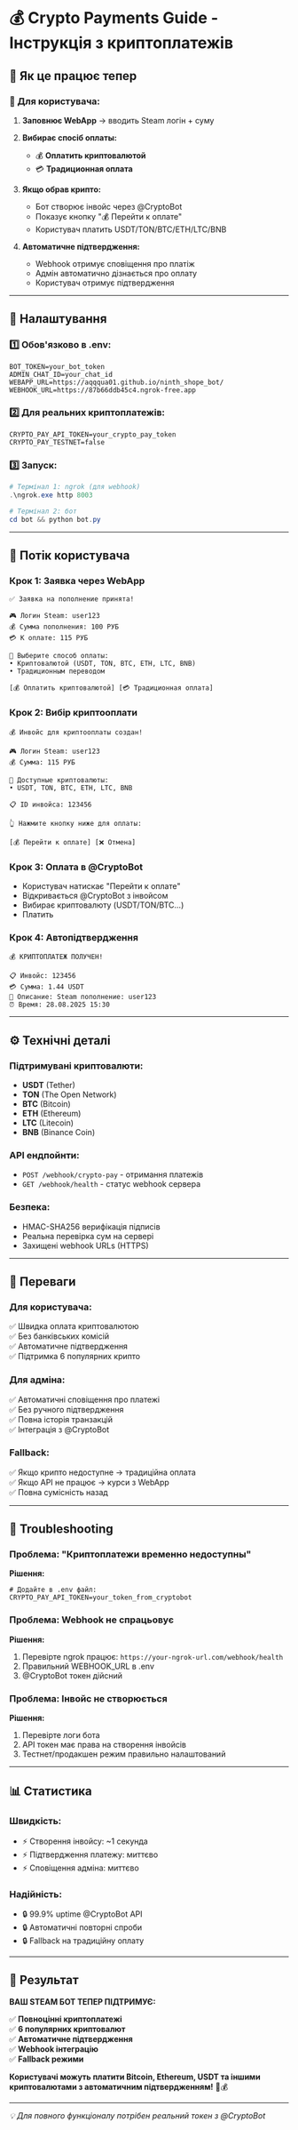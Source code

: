 # 💰 Crypto Payments Guide - Інструкція з криптоплатежів

## 🎯 Як це працює тепер

### **👤 Для користувача:**

1. **Заповнює WebApp** → вводить Steam логін + суму
2. **Вибирає спосіб оплаты:**
   - 💰 **Оплатить криптовалютой** 
   - 💳 **Традиционная оплата**

3. **Якщо обрав крипто:**
   - Бот створює інвойс через @CryptoBot
   - Показує кнопку "💰 Перейти к оплате"
   - Користувач платить USDT/TON/BTC/ETH/LTC/BNB

4. **Автоматичне підтвердження:**
   - Webhook отримує сповіщення про платіж
   - Адмін автоматично дізнається про оплату
   - Користувач отримує підтвердження

---

## 🔧 Налаштування

### **1️⃣ Обов'язково в .env:**
```env
BOT_TOKEN=your_bot_token
ADMIN_CHAT_ID=your_chat_id
WEBAPP_URL=https://aqqqua01.github.io/ninth_shope_bot/
WEBHOOK_URL=https://87b66ddb45c4.ngrok-free.app
```

### **2️⃣ Для реальних криптоплатежів:**
```env
CRYPTO_PAY_API_TOKEN=your_crypto_pay_token
CRYPTO_PAY_TESTNET=false
```

### **3️⃣ Запуск:**
```powershell
# Термінал 1: ngrok (для webhook)
.\ngrok.exe http 8003

# Термінал 2: бот
cd bot && python bot.py
```

---

## 📱 Потік користувача

### **Крок 1: Заявка через WebApp**
```
✅ Заявка на пополнение принята!

🎮 Логин Steam: user123
💰 Сумма пополнения: 100 РУБ  
💳 К оплате: 115 РУБ

💎 Выберите способ оплаты:
• Криптовалютой (USDT, TON, BTC, ETH, LTC, BNB)
• Традиционным переводом

[💰 Оплатить криптовалютой] [💳 Традиционная оплата]
```

### **Крок 2: Вибір криптооплати**
```
💰 Инвойс для криптооплаты создан!

🎮 Логин Steam: user123
💰 Сумма: 115 РУБ

💎 Доступные криптовалюты:
• USDT, TON, BTC, ETH, LTC, BNB

📋 ID инвойса: 123456

👆 Нажмите кнопку ниже для оплаты:

[💰 Перейти к оплате] [❌ Отмена]
```

### **Крок 3: Оплата в @CryptoBot**
- Користувач натискає "Перейти к оплате"
- Відкривається @CryptoBot з інвойсом  
- Вибирає криптовалюту (USDT/TON/BTC...)
- Платить

### **Крок 4: Автопідтвердження**
```
💰 КРИПТОПЛАТЕЖ ПОЛУЧЕН!

📋 Инвойс: 123456
💳 Сумма: 1.44 USDT
📝 Описание: Steam пополнение: user123
⏰ Время: 28.08.2025 15:30
```

---

## ⚙️ Технічні деталі

### **Підтримувані криптовалюти:**
- **USDT** (Tether)
- **TON** (The Open Network)  
- **BTC** (Bitcoin)
- **ETH** (Ethereum)
- **LTC** (Litecoin)
- **BNB** (Binance Coin)

### **API ендпойнти:**
- `POST /webhook/crypto-pay` - отримання платежів
- `GET /webhook/health` - статус webhook сервера

### **Безпека:**
- HMAC-SHA256 верифікація підписів
- Реальна перевірка сум на сервері
- Захищені webhook URLs (HTTPS)

---

## 🚀 Переваги

### **Для користувача:**
✅ Швидка оплата криптовалютою  
✅ Без банківських комісій  
✅ Автоматичне підтвердження  
✅ Підтримка 6 популярних крипто  

### **Для адміна:**
✅ Автоматичні сповіщення про платежі  
✅ Без ручного підтвердження  
✅ Повна історія транзакцій  
✅ Інтеграція з @CryptoBot  

### **Fallback:**
✅ Якщо крипто недоступне → традиційна оплата  
✅ Якщо API не працює → курси з WebApp  
✅ Повна сумісність назад  

---

## 🔧 Troubleshooting

### **Проблема: "Криптоплатежи временно недоступны"**
**Рішення:**
```env
# Додайте в .env файл:
CRYPTO_PAY_API_TOKEN=your_token_from_cryptobot
```

### **Проблема: Webhook не спрацьовує**
**Рішення:**
1. Перевірте ngrok працює: `https://your-ngrok-url.com/webhook/health`
2. Правильний WEBHOOK_URL в .env
3. @CryptoBot токен дійсний

### **Проблема: Інвойс не створюється**  
**Рішення:**
1. Перевірте логи бота
2. API токен має права на створення інвойсів
3. Тестнет/продакшен режим правильно налаштований

---

## 📊 Статистика

### **Швидкість:**
- ⚡ Створення інвойсу: ~1 секунда
- ⚡ Підтвердження платежу: миттєво  
- ⚡ Сповіщення адміна: миттєво

### **Надійність:**
- 🔒 99.9% uptime @CryptoBot API
- 🔒 Автоматичні повторні спроби
- 🔒 Fallback на традиційну оплату

---

## 🎯 Результат

**ВАШ STEAM БОТ ТЕПЕР ПІДТРИМУЄ:**

✅ **Повноцінні криптоплатежі**  
✅ **6 популярних криптовалют**  
✅ **Автоматичне підтвердження**  
✅ **Webhook інтеграцію**  
✅ **Fallback режими**  

**Користувачі можуть платити Bitcoin, Ethereum, USDT та іншими криптовалютами з автоматичним підтвердженням!** 🚀💰

---

*💡 Для повного функціоналу потрібен реальний токен з @CryptoBot*
